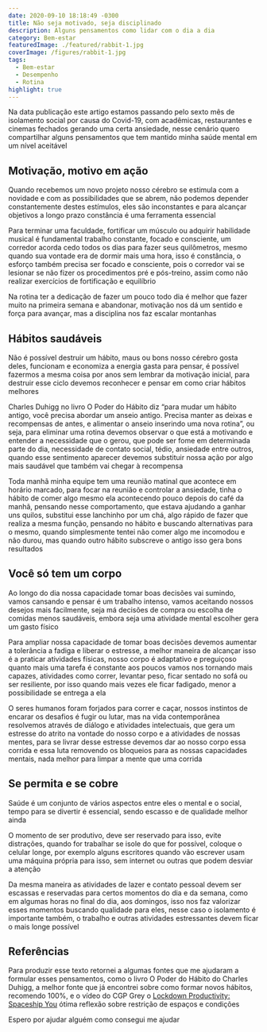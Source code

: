 ```yaml
---
date: 2020-09-10 18:18:49 -0300
title: Não seja motivado, seja disciplinado
description: Alguns pensamentos como lidar com o dia a dia
category: Bem-estar
featuredImage: ./featured/rabbit-1.jpg
coverImage: /figures/rabbit-1.jpg
tags:
  - Bem-estar
  - Desempenho
  - Rotina
highlight: true
---
```


Na data publicação este artigo estamos passando pelo sexto mês de isolamento social por causa do Covid-19, com acadêmicas, restaurantes e cinemas fechados gerando uma certa ansiedade, nesse cenário quero compartilhar alguns pensamentos que tem mantido minha saúde mental em um nível aceitável

## Motivação, motivo em ação

Quando recebemos um novo projeto nosso cérebro se estimula com a novidade e com as possibilidades que se abrem, não podemos depender constantemente destes estímulos, eles são inconstantes e para alcançar objetivos a longo prazo constância é uma ferramenta essencial

Para terminar uma faculdade, fortificar um músculo ou adquirir habilidade musical é fundamental trabalho constante, focado e consciente, um corredor acorda cedo todos os dias para fazer seus quilômetros, mesmo quando sua vontade era de dormir mais uma hora, isso é constância, o esforço também precisa ser focado e consciente, pois o corredor vai se lesionar se não fizer os procedimentos pré e pós-treino, assim como não realizar exercícios de fortificação e equilíbrio

Na rotina ter a dedicação de fazer um pouco todo dia é melhor que fazer muito na primeira semana e abandonar, motivação nos dá um sentido e força para avançar, mas a disciplina nos faz escalar montanhas

## Hábitos saudáveis

Não é possível destruir um hábito, maus ou bons nosso cérebro gosta deles, funcionam e economiza a energia gasta para pensar, é possível fazermos a mesma coisa por anos sem lembrar da motivação inicial, para destruir esse ciclo devemos reconhecer e pensar em como criar hábitos melhores

Charles Duhigg no livro O Poder do Hábito diz “para mudar um hábito antigo, você precisa abordar um anseio antigo. Precisa manter as deixas e recompensas de antes, e alimentar o anseio inserindo uma nova rotina”, ou seja, para eliminar uma rotina devemos observar o que está a motivando e entender a necessidade que o gerou, que pode ser fome em determinada parte do dia, necessidade de contato social, tédio, ansiedade entre outros, quando esse sentimento aparecer devemos substituir nossa ação por algo mais saudável que também vai chegar à recompensa

Toda manhã minha equipe tem uma reunião matinal que acontece em horário marcado, para focar na reunião e controlar a ansiedade, tinha o hábito de comer algo mesmo ela acontecendo pouco depois do café da manhã, pensando nesse comportamento, que estava ajudando a ganhar uns quilos, substitui esse lanchinho por um chá, algo rápido de fazer que realiza a mesma função, pensando no hábito e buscando alternativas para o mesmo, quando simplesmente tentei não comer algo me incomodou e não durou, mas quando outro hábito subscreve o antigo isso gera bons resultados

## Você só tem um corpo

Ao longo do dia nossa capacidade tomar boas decisões vai sumindo, vamos cansando e pensar é um trabalho intenso, vamos aceitando nossos desejos mais facilmente, seja má decisões de compra ou escolha de comidas menos saudáveis, embora seja uma atividade mental escolher gera um gasto físico

Para ampliar nossa capacidade de tomar boas decisões devemos aumentar a tolerância a fadiga e liberar o estresse, a melhor maneira de alcançar isso é a praticar atividades físicas, nosso corpo é adaptativo e preguiçoso quanto mais uma tarefa é constante aos poucos vamos nos tornando mais capazes, atividades como correr, levantar peso, ficar sentado no sofá ou ser resiliente, por isso quando mais vezes ele ficar fadigado, menor a possibilidade se entrega a ela

O seres humanos foram forjados para correr e caçar, nossos instintos de encarar os desafios é fugir ou lutar, mas na vida contemporânea resolvemos através de diálogo e atividades intelectuais, que gera um estresse do atrito na vontade do nosso corpo e a atividades de nossas mentes, para se livrar desse estresse devemos dar ao nosso corpo essa corrida e essa luta removendo os bloqueios para as nossas capacidades mentais, nada melhor para limpar a mente que uma corrida

## Se permita e se cobre

Saúde é um conjunto de vários aspectos entre eles o mental e o social, tempo para se divertir é essencial, sendo escasso e de qualidade melhor ainda

O momento de ser produtivo, deve ser reservado para isso, evite distrações, quando for trabalhar se isole do que for possível, coloque o celular longe, por exemplo alguns escritores quando vão escrever usam uma máquina própria para isso, sem internet ou outras que podem desviar a atenção

Da mesma maneira as atividades de lazer e contato pessoal devem ser escassas e reservadas para certos momentos do dia e da semana, como em algumas horas no final do dia, aos domingos, isso nos faz valorizar esses momentos buscando qualidade para eles, nesse caso o isolamento é importante também, o trabalho e outras atividades estressantes devem ficar o mais longe possível

## Referências

Para produzir esse texto retornei a algumas fontes que me ajudaram a formular esses pensamentos, como o livro O Poder do Hábito do Charles Duhigg, a melhor fonte que já encontrei sobre como formar novos hábitos, recomendo 100%, e o vídeo do CGP Grey o [Lockdown Productivity: Spaceship You](https://www.youtube.com/watch?v=snAhsXyO3Ck&t=2s) ótima reflexão sobre restrição de espaços e condições

Espero por ajudar alguém como consegui me ajudar
